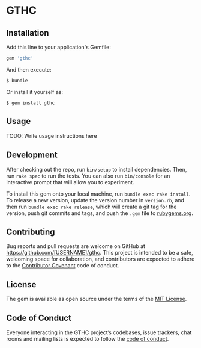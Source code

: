 # GTHC

## Installation

Add this line to your application's Gemfile:

```ruby
gem 'gthc'
```

And then execute:

    $ bundle

Or install it yourself as:

    $ gem install gthc

## Usage

TODO: Write usage instructions here

## Development

After checking out the repo, run `bin/setup` to install dependencies. Then, run `rake spec` to run the tests. You can also run `bin/console` for an interactive prompt that will allow you to experiment.

To install this gem onto your local machine, run `bundle exec rake install`. To release a new version, update the version number in `version.rb`, and then run `bundle exec rake release`, which will create a git tag for the version, push git commits and tags, and push the `.gem` file to [rubygems.org](https://rubygems.org).

## Contributing

Bug reports and pull requests are welcome on GitHub at https://github.com/[USERNAME]/gthc. This project is intended to be a safe, welcoming space for collaboration, and contributors are expected to adhere to the [Contributor Covenant](http://contributor-covenant.org) code of conduct.

## License

The gem is available as open source under the terms of the [MIT License](https://opensource.org/licenses/MIT).

## Code of Conduct

Everyone interacting in the GTHC project’s codebases, issue trackers, chat rooms and mailing lists is expected to follow the [code of conduct](https://github.com/[USERNAME]/gthc/blob/master/CODE_OF_CONDUCT.md).
